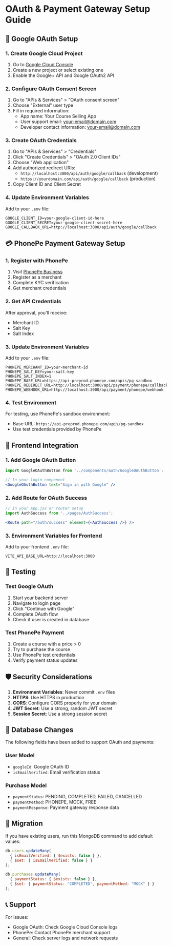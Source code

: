 # OAuth & Payment Gateway Setup Guide

## 🔐 Google OAuth Setup

### 1. Create Google Cloud Project
1. Go to [Google Cloud Console](https://console.cloud.google.com/)
2. Create a new project or select existing one
3. Enable the Google+ API and Google OAuth2 API

### 2. Configure OAuth Consent Screen
1. Go to "APIs & Services" > "OAuth consent screen"
2. Choose "External" user type
3. Fill in required information:
   - App name: Your Course Selling App
   - User support email: your-email@domain.com
   - Developer contact information: your-email@domain.com

### 3. Create OAuth Credentials
1. Go to "APIs & Services" > "Credentials"
2. Click "Create Credentials" > "OAuth 2.0 Client IDs"
3. Choose "Web application"
4. Add authorized redirect URIs:
   - `http://localhost:3000/api/auth/google/callback` (development)
   - `https://yourdomain.com/api/auth/google/callback` (production)
5. Copy Client ID and Client Secret

### 4. Update Environment Variables
Add to your `.env` file:
```env
GOOGLE_CLIENT_ID=your-google-client-id-here
GOOGLE_CLIENT_SECRET=your-google-client-secret-here
GOOGLE_CALLBACK_URL=http://localhost:3000/api/auth/google/callback
```

## 💳 PhonePe Payment Gateway Setup

### 1. Register with PhonePe
1. Visit [PhonePe Business](https://business.phonepe.com/)
2. Register as a merchant
3. Complete KYC verification
4. Get merchant credentials

### 2. Get API Credentials
After approval, you'll receive:
- Merchant ID
- Salt Key
- Salt Index

### 3. Update Environment Variables
Add to your `.env` file:
```env
PHONEPE_MERCHANT_ID=your-merchant-id
PHONEPE_SALT_KEY=your-salt-key
PHONEPE_SALT_INDEX=1
PHONEPE_BASE_URL=https://api-preprod.phonepe.com/apis/pg-sandbox
PHONEPE_REDIRECT_URL=http://localhost:3000/api/payment/phonepe/callback
PHONEPE_WEBHOOK_URL=http://localhost:3000/api/payment/phonepe/webhook
```

### 4. Test Environment
For testing, use PhonePe's sandbox environment:
- Base URL: `https://api-preprod.phonepe.com/apis/pg-sandbox`
- Use test credentials provided by PhonePe

## 🚀 Frontend Integration

### 1. Add Google OAuth Button
```jsx
import GoogleOAuthButton from '../components/auth/GoogleOAuthButton';

// In your login component
<GoogleOAuthButton text="Sign in with Google" />
```

### 2. Add Route for OAuth Success
```jsx
// In your App.jsx or router setup
import AuthSuccess from '../pages/AuthSuccess';

<Route path="/auth/success" element={<AuthSuccess />} />
```

### 3. Environment Variables for Frontend
Add to your frontend `.env` file:
```env
VITE_API_BASE_URL=http://localhost:3000
```

## 🔧 Testing

### Test Google OAuth
1. Start your backend server
2. Navigate to login page
3. Click "Continue with Google"
4. Complete OAuth flow
5. Check if user is created in database

### Test PhonePe Payment
1. Create a course with a price > 0
2. Try to purchase the course
3. Use PhonePe test credentials
4. Verify payment status updates

## 🛡️ Security Considerations

1. **Environment Variables**: Never commit `.env` files
2. **HTTPS**: Use HTTPS in production
3. **CORS**: Configure CORS properly for your domain
4. **JWT Secret**: Use a strong, random JWT secret
5. **Session Secret**: Use a strong session secret

## 📝 Database Changes

The following fields have been added to support OAuth and payments:

### User Model
- `googleId`: Google OAuth ID
- `isEmailVerified`: Email verification status

### Purchase Model
- `paymentStatus`: PENDING, COMPLETED, FAILED, CANCELLED
- `paymentMethod`: PHONEPE, MOCK, FREE
- `paymentResponse`: Payment gateway response data

## 🔄 Migration

If you have existing users, run this MongoDB command to add default values:
```javascript
db.users.updateMany(
  { isEmailVerified: { $exists: false } },
  { $set: { isEmailVerified: false } }
);

db.purchases.updateMany(
  { paymentStatus: { $exists: false } },
  { $set: { paymentStatus: "COMPLETED", paymentMethod: "MOCK" } }
);
```

## 📞 Support

For issues:
- Google OAuth: Check Google Cloud Console logs
- PhonePe: Contact PhonePe merchant support
- General: Check server logs and network requests
